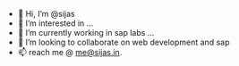 - 👋 Hi, I’m @sijas
- 👀 I’m interested in ...
- 🌱 I’m currently working in sap labs ...
- 💞️ I’m looking to collaborate on web development and sap
- 📫 reach me @ me@sijas.in.

<!---
sijas/sijas is a ✨ special ✨ repository because its `README.md` (this file) appears on your GitHub profile.
You can click the Preview link to take a look at your changes.
--->
